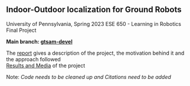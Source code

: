 
## Indoor-Outdoor localization for Ground Robots

University of Pennsylvania, Spring 2023 ESE 650 - Learning in Robotics Final Project

**Main branch: [gtsam-devel](https://github.com/RithwikU/Indoor-Outdoor-Localization-for-Ground-Vehicles/tree/gtsam-devel)**

The [report](https://github.com/RithwikU/Indoor-Outdoor-Localization-for-Ground-Vehicles/blob/main/ESE650_Final_Report.pdf) gives a description of the project, the motivation behind it and the approach followed <br />
[Results and Media](https://drive.google.com/drive/folders/1B2cJ2Ndl90bml4y8ItpmrMNZ5azrJphW?usp=share_link) of the project


Note: _Code needs to be cleaned up and Citations need to be added_
